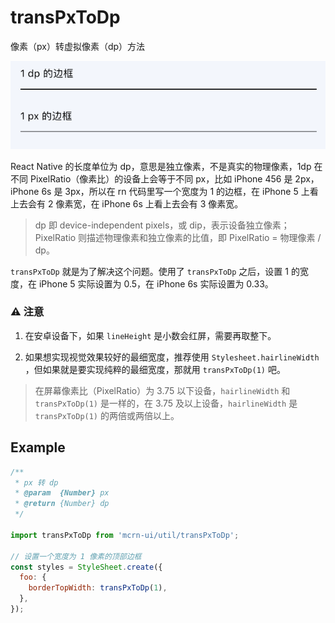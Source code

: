 # transPxToDp

像素（px）转虚拟像素（dp）方法

![](demo.png)

React Native 的长度单位为 dp，意思是独立像素，不是真实的物理像素，1dp 在不同 PixelRatio（像素比）的设备上会等于不同 px，比如 iPhone 456 是 2px，iPhone 6s 是 3px，所以在 rn 代码里写一个宽度为 1 的边框，在 iPhone 5 上看上去会有 2 像素宽，在 iPhone 6s 上看上去会有 3 像素宽。

> dp 即 device-independent pixels，或 dip，表示设备独立像素；PixelRatio 则描述物理像素和独立像素的比值，即 PixelRatio = 物理像素 / dp。

`transPxToDp` 就是为了解决这个问题。使用了 `transPxToDp` 之后，设置 1 的宽度，在 iPhone 5 实际设置为 0.5，在 iPhone 6s 实际设置为 0.33。

### ⚠️ 注意

1. 在安卓设备下，如果 `lineHeight` 是小数会红屏，需要再取整下。

2. 如果想实现视觉效果较好的最细宽度，推荐使用 `Stylesheet.hairlineWidth
`，但如果就是要实现纯粹的最细宽度，那就用 `transPxToDp(1)` 吧。

> 在屏幕像素比（PixelRatio）为 3.75 以下设备，`hairlineWidth` 和 `transPxToDp(1)` 是一样的，在 3.75 及以上设备，`hairlineWidth` 是 `transPxToDp(1)` 的两倍或两倍以上。

## Example

```js
/**
 * px 转 dp
 * @param  {Number} px
 * @return {Number} dp
 */

import transPxToDp from 'mcrn-ui/util/transPxToDp';

// 设置一个宽度为 1 像素的顶部边框
const styles = StyleSheet.create({
  foo: {
    borderTopWidth: transPxToDp(1),
  },
});
```
